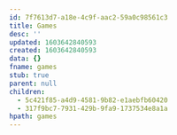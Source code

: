 ```yaml
---
id: 7f7613d7-a18e-4c9f-aac2-59a0c98561c3
title: Games
desc: ''
updated: 1603642840593
created: 1603642840593
data: {}
fname: games
stub: true
parent: null
children:
  - 5c421f85-a4d9-4581-9b82-e1aebfb60420
  - 317f9bc7-7931-429b-9fa9-1737534e8a1a
hpath: games
---
```


